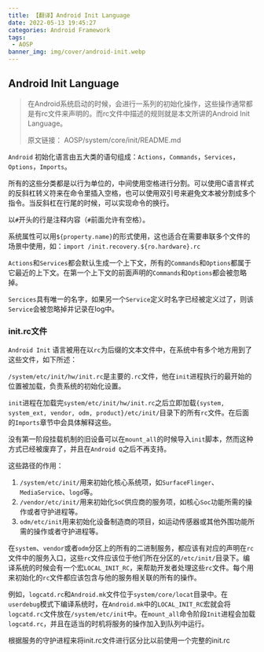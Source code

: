 ```yaml
---
title: 【翻译】Android Init Language
date: 2022-05-13 19:45:27
categories: Android Framework
tags:
 - AOSP
banner_img: img/cover/android-init.webp
---
```


## Android Init Language

> 在Android系统启动的时候，会进行一系列的初始化操作，这些操作通常都是有rc文件来声明的。而rc文件中描述的规则就是本文所讲的Android Init Language。
>
> 原文链接： AOSP/system/core/init/README.md

`Android` 初始化语言由五大类的语句组成：`Actions`，`Commands`，`Services`，`Options`，`Imports`。

所有的这些分类都是以行为单位的，中间使用空格进行分割。可以使用C语言样式的反斜杠转义符来在命令里插入空格，也可以使用双引号来避免文本被分割成多个指令。当反斜杠在行尾的时候，可以实现命令的换行。

以`#`开头的行是注释内容（`#`前面允许有空格）。

系统属性可以用`${property.name}`的形式使用，这也适合在需要串联多个文件的场景中使用，如：`import /init.recovery.${ro.hardware}.rc`

`Actions`和`Services`都会默认生成一个上下文，所有的`Commands`和`Options`都属于它最近的上下文。在第一个上下文的前面声明的`Commands`和`Options`都会被忽略掉。

`Sercices`具有唯一的名字，如果另一个`Service`定义时名字已经被定义过了，则该`Service`会被忽略掉并记录在log中。

### init.rc文件

`Android Init` 语言被用在以`rc`为后缀的文本文件中，在系统中有多个地方用到了这些文件，如下所述：

`/system/etc/init/hw/init.rc`是主要的`.rc`文件，他在`init`进程执行的最开始的位置被加载，负责系统的初始化设置。

`init`进程在加载完`system/etc/init/hw/init.rc`之后立即加载`{system, system_ext, vendor, odm, product}/etc/init/`目录下的所有`rc`文件。在后面的`Imports`章节中会具体解释这些。

没有第一阶段挂载机制的旧设备可以在`mount_all`的时候导入`init`脚本，然而这种方式已经被废弃了，并且在`Android Q`之后不再支持。

这些路径的作用：

1. `/system/etc/init/`用来初始化核心系统项，如`SurfaceFlinger`、`MediaService`、`logd`等。
2. `/vendor/etc/init/`用来初始化`SoC`供应商的服务项，如核心`Soc`功能所需的操作或者守护进程等。
3. `odm/etc/init`用来初始化设备制造商的项目，如运动传感器或其他外围功能所需的操作或者守护进程等。

在`system`、`vendor`或者`odm`分区上的所有的二进制服务，都应该有对应的声明在`rc`文件中的服务入口，这些`rc`文件应该位于他们所在分区的`/etc/init/`目录下。编译系统的时候会有一个宏`LOCAL_INIT_RC`，来帮助开发者处理这些`rc`文件。每个用来初始化的`rc`文件都应该包含与他的服务相关联的所有的操作。

例如，`logcatd.rc`和`Android.mk`文件位于`system/core/locat`目录中。在`userdebug`模式下编译系统时，在`Android.mk`中的`LOCAL_INIT_RC`宏就会将`logcatd.rc`文件放在`/system/etc/init`中。在`mount_all`命令阶段`Init`进程会加载`logcatd.rc`，并且在适当的时机将服务的操作加入到队列中运行。

根据服务的守护进程来将init.rc文件进行区分比以前使用一个完整的init.rc
